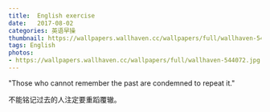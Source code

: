 ```yaml
---
title:  English exercise
date:   2017-08-02
categories: 英语早操
thumbnail: https://wallpapers.wallhaven.cc/wallpapers/full/wallhaven-544072.jpg
tags: English
photos:
- https://wallpapers.wallhaven.cc/wallpapers/full/wallhaven-544072.jpg
---
```


"Those who cannot remember the past are condemned to repeat it."
<p>不能铭记过去的人注定要重蹈覆辙。</p>
